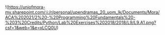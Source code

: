 !(https://uniofmora-my.sharepoint.com/:i:/r/personal/upendramas_20_uom_lk/Documents/Mora/ACA%202021/2%20-%20Programming%20Fundamentals%20-%203%20Credits/Python/Lab%20Exercises%202018/2018/L9/L9.A1.png?csf=1&web=1&e=xLCQ0U)
